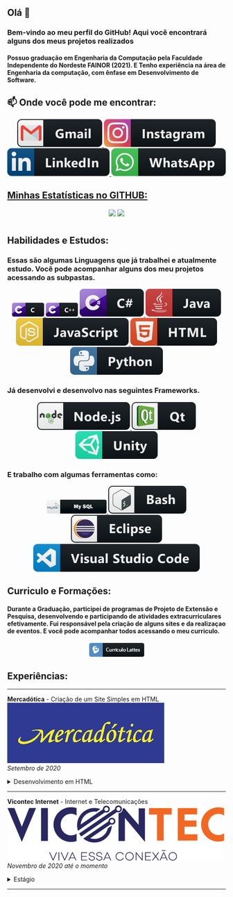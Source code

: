 <h2> Olá 👋</h2> 

</p>
<h3>Bem-vindo ao meu perfil do GitHub! Aqui você encontrará alguns dos meus projetos realizados</h3>
<h4>Possuo graduação em Engenharia da Computação pela Faculdade Independente do Nordeste FAINOR (2021). E Tenho experiência na área de Engenharia da computação, com ênfase em Desenvolvimento de Software.</h4>



 ##  📫 Onde você pode me encontrar:
<p align="center">
  <a href="mailto:guga13@live.com?Subject=Título%20da%20mensagem"> 
    <img src="icones/Social/gmail.svg">
  </a>
  <a href="https://www.instagram.com/gugacardoso99/" rel="nofollow">
    <img src="icones/Social/instagram.svg" alt="Twitter" style="max-width:100%;">
  </a>
  <a href="https://www.linkedin.com/in/gustavo-c-a92ba6130/" rel="nofollow">
    <img src="icones/Social/linkedin.svg" alt="Instagram" style="max-width:100%;">
 </a>
   <a href="https://api.whatsapp.com/send?phone=5577988292741/" rel="nofollow">
    <img src="icones/Social/whatsapp.svg" alt="WhastApp" style="max-width:100%;">
 </a>
 
 
## [Minhas Estatísticas no GITHUB:](https://profile-summary-for-github.com/user/gutto19) 


<center>
  <table>
    <tr>
<p align="center">
  <img align="center" src="https://github-readme-stats.vercel.app/api?username=gutto19&show_icons=true&title_color=63cda9&icon_color=63cda9"/>
  <img align="center" src="https://github-readme-stats.vercel.app/api/top-langs/?username=gutto19&layout=compact&title_color=63cda9&hide=html"/>
</p>
    </tr>   
  </table>
</center> 
 

##  Habilidades e Estudos:
<h3> Essas são algumas Linguagens que já trabalhei e atualmente estudo. Você pode acompanhar alguns dos meu projetos acessando as subpastas. </h3> 
<p align="center">
  <a href="#" rel="nofollow">
    <img src="icones/Habilidades/c.png" alt="JS" style="max-width:100%;">
  </a>  <a href="https://github.com/gutto19/C-_Projetos" rel="nofollow">
    <img src="icones/Habilidades/c++.png" alt="JS" style="max-width:100%;">
  </a>  <a href="#" rel="nofollow">
    <img src="icones/Habilidades/csharp.svg" alt="JS" style="max-width:100%;">
  </a>  <a href="https://github.com/gutto19/Estudos-Java" rel="nofollow">
    <img src="icones/Habilidades/java.svg" alt="JS" style="max-width:100%;">
  </a>  <a href="#" rel="nofollow">
    <img src="icones/Habilidades/js.svg" alt="JS" style="max-width:100%;">
  </a>  <a href="https://github.com/gutto19/HTML_Projetos" rel="nofollow">
    <img src="icones/Habilidades/html.svg" alt="JS" style="max-width:100%;">
  </a>  <a href="https://github.com/gutto19/Python_Projetos" rel="nofollow">
    <img src="icones/Habilidades/python.svg" alt="JS" style="max-width:100%;">
  </a>
</p>

<h3> Já desenvolvi e desenvolvo nas seguintes Frameworks. </h3>
<p align="center">
  <a href="#" rel="nofollow">
    <img src="icones/Frameworks/nodejs.svg" alt="js" style="max-width:100%;">
  </a>
  <a href="#" rel="nofollow">
    <img src="icones/Frameworks/qt.svg" alt="js" style="max-width:100%;">
  </a>
    <a href="https://github.com/gutto19/Unity_Projetos" rel="nofollow">
    <img src="icones/Frameworks/unity.svg" alt="js" style="max-width:100%;">
  </a>
</p>

<h3> E trabalho com algumas ferramentas como:</h3>
<p align="center">
   <a href="https://github.com/gutto19/MySql_Projetos" rel="nofollow">
    <img src="icones/Tools/mysql.png" alt="js" style="max-width:100%;">
  </a>
  <a href="#" rel="nofollow">
    <img src="icones/Tools/bash.svg" alt="js" style="max-width:100%;">
  </a>
   <a href="https://github.com/gutto19/Estudos-Java" rel="nofollow">
    <img src="icones/Tools/eclipse.svg" alt="js" style="max-width:100%;">
  </a> 
  <a href="https://github.com/gutto19/Python_Projetos" rel="nofollow">
    <img src="icones/Tools/visualstudio_code.svg" alt="js" style="max-width:100%;">
  </a>
</p>

##  Curriculo e Formações:
<h4>Durante a Graduação, participei de programas de Projeto de Extensão e Pesquisa, desenvolvendo e participando de atividades extracurriculares efetivamente. Fui responsável pela criação de alguns sites e da realizaçao de eventos. E você pode acompanhar todos acessando o meu curriculo.
</h4>

<p align="center">
  <a href="https://drive.google.com/drive/folders/1SGiY4xXY8xTv4m8vs-F6jBRvbHhPdXYh?usp=sharing" rel="nofollow">
    <img src="icones/Curriculo/lattes.png" alt="js" style="max-width:100%;">
  </a>
</p>


 ##  Experiências:

- - - -  
 **Mercadótica** - Criação de um Site Simples em HTML  
![picture alt](https://github.com/gutto19/gutto19/blob/main/icones/Logos/mercadotica.png)  
*Setembro de 2020*  
<details>
  <summary>Desenvolvimento em HTML </summary>
  <p> 
 
> Criação de um site em HTML para uma vaga de estágio no setor de TI da empresa.
 
 </p>
</details>   



- - - -  
 **Vicontec Internet** - Internet e Telecomunicações
![picture alt](https://github.com/gutto19/gutto19/blob/main/icones/Logos/vicontec.png)  
*Novembro de 2020 até o momento*  
<details>
  <summary>Estágio</summary>
  <p> 
 
 > Atuação no desenvolvimento da plataforma de soluções para e-commerce integrada para otimizar a performance nas vendas além da otimização do tempo dos usuários.  
Atuando também nas integrações com APIs de terceiros, na automatização de processos e otimização das aplicações para manter uma melhor performance, eficiência e garantir alta disponibilidade.
> Desenvolvimento utilizando a metodologia ágil SCRUM para gerenciamento das atividades.  
Utilizando Excel e ScriptCase.    
Prezando por boas práticas de design e clean code, assim como a realização de code review. 
 
 </p>
</details>    


- - - - 

